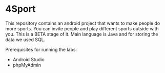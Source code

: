 # 4Sport
This repository contains an android project that wants to make people do more sports. You can invite people and play different sports outside with you. This is a BETA stage of it. Main language is Java and for storing the data we used SQL.

Prerequisites for running the labs:
* Android Studio
* phpMyAdmin

